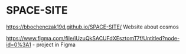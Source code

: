 # SPACE-SITE
https://bbochenczak19d.github.io/SPACE-SITE/
Website about cosmos 

https://www.figma.com/file/iUzuQkSACUFdXEsztomT7f/Untitled?node-id=0%3A1 - project in Figma

